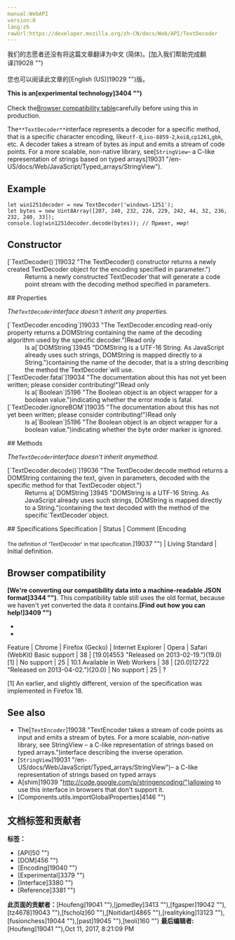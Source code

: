 ```yaml
---
manual:WebAPI
version:0
lang:zh
rawUrl:https://developer.mozilla.org/zh-CN/docs/Web/API/TextDecoder
---
```




<bdi>我们的志愿者还没有将这篇文章翻译为<bdi>中文 (简体)</bdi>。[加入我们帮助完成翻译]19028 "")<br></br>您也可以阅读此文章的[English (US)]19029 "")版。</bdi>






**This is an[experimental technology]3404 "")**<br></br>Check the[Browser compatibility table](%3240#Browser_compatibility "")carefully before using this in production.




The`**TextDecoder**`interface represents a decoder for a specific method, that is a specific character encoding, like`utf-8`,`iso-8859-2`,`koi8`,`cp1261`,`gbk`, etc. A decoder takes a stream of bytes as input and emits a stream of code points. For a more scalable, non-native library, see[`StringView`– a C-like representation of strings based on typed arrays]19031 "/en-US/docs/Web/JavaScript/Typed_arrays/StringView").


## Example<a name="Example"></a>

```
let win1251decoder = new TextDecoder('windows-1251');
let bytes = new Uint8Array([207, 240, 232, 226, 229, 242, 44, 32, 236, 232, 240, 33]);
console.log(win1251decoder.decode(bytes)); // Привет, мир!
```

## Constructor<a name="Constructor"></a>
<dl><dt id=''>[`TextDecoder()`]19032 "The TextDecoder() constructor returns a newly created TextDecoder object for the encoding specified in parameter.")</dt><dd>Returns a newly constructed`TextDecoder`that will generate a code point stream with the decoding method specified in parameters.</dd></dl>
## Properties<a name="Properties"></a>


<em>The`TextDecoder`interface doesn&#39;t inherit any properties.</em>

<dl><dt id=''>[`TextDecoder.encoding`]19033 "The TextDecoder.encoding read-only property returns a DOMString containing the name of the decoding algorithm used by the specific decoder.")Read only</dt><dd>Is a[`DOMString`]3945 "DOMString is a UTF-16 String. As JavaScript already uses such strings, DOMString is mapped directly to a String.")containing the name of the decoder, that is a string describing the method the`TextDecoder`will use.</dd><dt id=''>[`TextDecoder.fatal`]19034 "The documentation about this has not yet been written; please consider contributing!")Read only</dt><dd>Is a[`Boolean`]5196 "The Boolean object is an object wrapper for a boolean value.")indicating whether the error mode is fatal.</dd><dt id=''>[`TextDecoder.ignoreBOM`]19035 "The documentation about this has not yet been written; please consider contributing!")Read only</dt><dd>Is a[`Boolean`]5196 "The Boolean object is an object wrapper for a boolean value.")indicating whether the byte order marker is ignored.</dd></dl>
## Methods<a name="Methods"></a>
<dl></dl>

<em><em>The`TextDecoder`interface doesn&#39;t inherit any</em>method</em>.

<dl><dt id=''>[`TextDecoder.decode()`]19036 "The TextDecoder.decode method returns a DOMString containing the text, given in parameters, decoded with the specific method for that TextDecoder object.")</dt><dd>Returns a[`DOMString`]3945 "DOMString is a UTF-16 String. As JavaScript already uses such strings, DOMString is mapped directly to a String.")containing the text decoded with the method of the specific`TextDecoder`object.</dd></dl>
## Specifications<a name="Specifications"></a>
Specification | Status | Comment 
[Encoding<br></br><small>The definition of &#39;TextDecoder&#39; in that specification.</small>]19037 "") | Living Standard | Initial definition. 


## Browser compatibility<a name="Browser_compatibility"></a>


**[We&#39;re converting our compatibility data into a machine-readable JSON format]3344 "")**. This compatibility table still uses the old format, because we haven&#39;t yet converted the data it contains.**[Find out how you can help!]3409 "")**


* 
* 
Feature | Chrome | Firefox (Gecko) | Internet Explorer | Opera | Safari (WebKit) 
Basic support | 38 | [19.0]4553 "Released on 2013-02-19.")(19.0) [1] | No support | 25 | 10.1 
Available in Web Workers | 38 | [20.0]12722 "Released on 2013-04-02.")(20.0) | No support | 25 | ? 






[1] An earlier, and slightly different, version of the specification was implemented in Firefox 18.


## See also<a name="See_also"></a>

* The[`TextEncoder`]19038 "TextEncoder takes a stream of code points as input and emits a stream of bytes. For a more scalable, non-native library, see StringView – a C-like representation of strings based on typed arrays.")interface describing the inverse operation.
* [`StringView`]19031 "/en-US/docs/Web/JavaScript/Typed_arrays/StringView")– a C-like representation of strings based on typed arrays
* A[shim]19039 "http://code.google.com/p/stringencoding/")allowing to use this interface in browsers that don&#39;t support it.
* [Components.utils.importGlobalProperties]4146 "")



## 文档标签和贡献者
**标签：**
* [API]50 "")
* [DOM]456 "")
* [Encoding]19040 "")
* [Experimental]3379 "")
* [Interface]3380 "")
* [Reference]3381 "")

**此页面的贡献者：**[Houfeng]19041 ""),[jpmedley]3413 ""),[fgasper]19042 ""),[tz4678]19043 ""),[fscholz]60 ""),[Noitidart]4865 ""),[realityking]13123 ""),[fusionchess]19044 ""),[past]19045 ""),[teoli]160 "")
**最后编辑者:**[Houfeng]19041 ""),<time>Oct 11, 2017, 8:21:09 PM</time>


